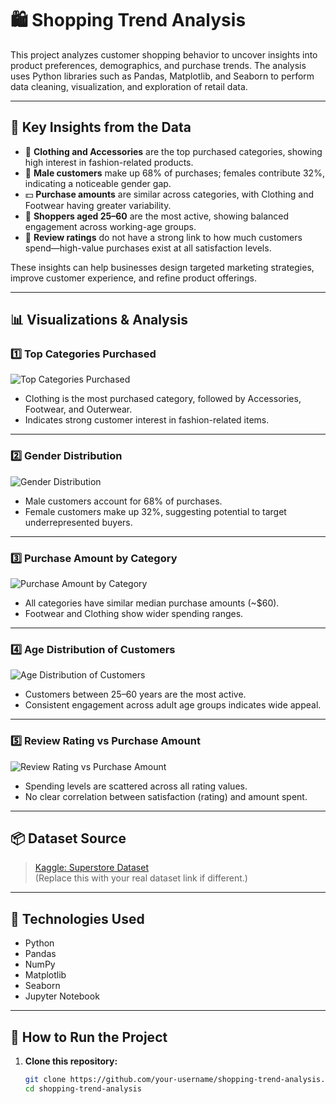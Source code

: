 # 🛍️ Shopping Trend Analysis

This project analyzes customer shopping behavior to uncover insights into product preferences, demographics, and purchase trends. The analysis uses Python libraries such as Pandas, Matplotlib, and Seaborn to perform data cleaning, visualization, and exploration of retail data.

---

## 📌 Key Insights from the Data

- 👕 **Clothing and Accessories** are the top purchased categories, showing high interest in fashion-related products.
- 👨 **Male customers** make up 68% of purchases; females contribute 32%, indicating a noticeable gender gap.
- 💵 **Purchase amounts** are similar across categories, with Clothing and Footwear having greater variability.
- 👥 **Shoppers aged 25–60** are the most active, showing balanced engagement across working-age groups.
- 🌟 **Review ratings** do not have a strong link to how much customers spend—high-value purchases exist at all satisfaction levels.

These insights can help businesses design targeted marketing strategies, improve customer experience, and refine product offerings.

---

## 📊 Visualizations & Analysis

### 1️⃣ Top Categories Purchased

![Top Categories Purchased](./9b8af690-42bf-4018-bac5-8b5008bafcfd.png)

- Clothing is the most purchased category, followed by Accessories, Footwear, and Outerwear.
- Indicates strong customer interest in fashion-related items.

---

### 2️⃣ Gender Distribution

![Gender Distribution](./634b5ac3-f5e1-4775-b737-406ec4a1dac0.png)

- Male customers account for 68% of purchases.
- Female customers make up 32%, suggesting potential to target underrepresented buyers.

---

### 3️⃣ Purchase Amount by Category

![Purchase Amount by Category](./cacebaf1-e3d4-458e-9faa-946e83a626c3.png)

- All categories have similar median purchase amounts (~$60).
- Footwear and Clothing show wider spending ranges.

---

### 4️⃣ Age Distribution of Customers

![Age Distribution of Customers](./73a67520-de51-400b-b43c-ad43e001a242.png)

- Customers between 25–60 years are the most active.
- Consistent engagement across adult age groups indicates wide appeal.

---

### 5️⃣ Review Rating vs Purchase Amount

![Review Rating vs Purchase Amount](./5fa462f1-211a-41d8-9814-3b9cc51282c5.png)

- Spending levels are scattered across all rating values.
- No clear correlation between satisfaction (rating) and amount spent.

---

## 📦 Dataset Source

> [Kaggle: Superstore Dataset](https://www.kaggle.com/datasets/vivek468/superstore-dataset-final)  
(Replace this with your real dataset link if different.)

---

## 🧰 Technologies Used

- Python
- Pandas
- NumPy
- Matplotlib
- Seaborn
- Jupyter Notebook

---

## 🚀 How to Run the Project

1. **Clone this repository:**
   ```bash
   git clone https://github.com/your-username/shopping-trend-analysis.git
   cd shopping-trend-analysis
